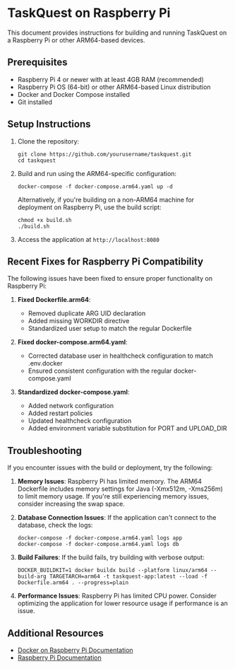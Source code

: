 # TaskQuest on Raspberry Pi

This document provides instructions for building and running TaskQuest on a Raspberry Pi or other ARM64-based devices.

## Prerequisites

- Raspberry Pi 4 or newer with at least 4GB RAM (recommended)
- Raspberry Pi OS (64-bit) or other ARM64-based Linux distribution
- Docker and Docker Compose installed
- Git installed

## Setup Instructions

1. Clone the repository:
   ```
   git clone https://github.com/yourusername/taskquest.git
   cd taskquest
   ```

2. Build and run using the ARM64-specific configuration:
   ```
   docker-compose -f docker-compose.arm64.yaml up -d
   ```

   Alternatively, if you're building on a non-ARM64 machine for deployment on Raspberry Pi, use the build script:
   ```
   chmod +x build.sh
   ./build.sh
   ```

3. Access the application at `http://localhost:8080`

## Recent Fixes for Raspberry Pi Compatibility

The following issues have been fixed to ensure proper functionality on Raspberry Pi:

1. **Fixed Dockerfile.arm64**:
   - Removed duplicate ARG UID declaration
   - Added missing WORKDIR directive
   - Standardized user setup to match the regular Dockerfile

2. **Fixed docker-compose.arm64.yaml**:
   - Corrected database user in healthcheck configuration to match .env.docker
   - Ensured consistent configuration with the regular docker-compose.yaml

3. **Standardized docker-compose.yaml**:
   - Added network configuration
   - Added restart policies
   - Updated healthcheck configuration
   - Added environment variable substitution for PORT and UPLOAD_DIR

## Troubleshooting

If you encounter issues with the build or deployment, try the following:

1. **Memory Issues**: Raspberry Pi has limited memory. The ARM64 Dockerfile includes memory settings for Java (-Xmx512m, -Xms256m) to limit memory usage. If you're still experiencing memory issues, consider increasing the swap space.

2. **Database Connection Issues**: If the application can't connect to the database, check the logs:
   ```
   docker-compose -f docker-compose.arm64.yaml logs app
   docker-compose -f docker-compose.arm64.yaml logs db
   ```

3. **Build Failures**: If the build fails, try building with verbose output:
   ```
   DOCKER_BUILDKIT=1 docker buildx build --platform linux/arm64 --build-arg TARGETARCH=arm64 -t taskquest-app:latest --load -f Dockerfile.arm64 . --progress=plain
   ```

4. **Performance Issues**: Raspberry Pi has limited CPU power. Consider optimizing the application for lower resource usage if performance is an issue.

## Additional Resources

- [Docker on Raspberry Pi Documentation](https://docs.docker.com/engine/install/debian/)
- [Raspberry Pi Documentation](https://www.raspberrypi.org/documentation/)
